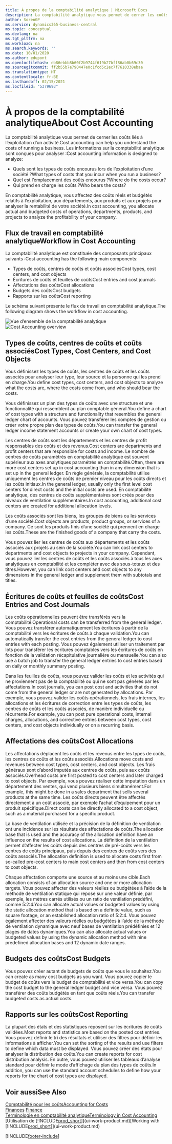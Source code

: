 ```yaml
---
title: À propos de la comptabilité analytique | Microsoft Docs
description: La comptabilité analytique vous permet de cerner les coûts liés à l’exploitation d’un activié.
author: SorenGP
ms.service: dynamics365-business-central
ms.topic: conceptual
ms.devlang: na
ms.tgt_pltfrm: na
ms.workload: na
ms.search.keywords: ''
ms.date: 10/01/2020
ms.author: edupont
ms.openlocfilehash: eb86ebbb8b60f2b9744f619b27bff86ab0b69c30
ms.sourcegitcommit: ff2b55b7e790447e0c1fcd5c2ec7f7610338ebaa
ms.translationtype: HT
ms.contentlocale: fr-BE
ms.lasthandoff: 02/15/2021
ms.locfileid: "5379693"
---
```

# <a name="about-cost-accounting"></a><span data-ttu-id="6f0a4-103">À propos de la comptabilité analytique</span><span class="sxs-lookup"><span data-stu-id="6f0a4-103">About Cost Accounting</span></span>
<span data-ttu-id="6f0a4-104">La comptabilité analytique vous permet de cerner les coûts liés à l’exploitation d’un activité.</span><span class="sxs-lookup"><span data-stu-id="6f0a4-104">Cost accounting can help you understand the costs of running a business.</span></span> <span data-ttu-id="6f0a4-105">Les informations sur la comptabilité analytique sont conçues pour analyser :</span><span class="sxs-lookup"><span data-stu-id="6f0a4-105">Cost accounting information is designed to analyze:</span></span>  

-   <span data-ttu-id="6f0a4-106">Quels sont les types de coûts encourus lors de l’exploitation d’une société ?</span><span class="sxs-lookup"><span data-stu-id="6f0a4-106">What types of costs that you incur when you run a business?</span></span>  
-   <span data-ttu-id="6f0a4-107">Quel est l’emplacement des coûts encourus ?</span><span class="sxs-lookup"><span data-stu-id="6f0a4-107">Where do the costs occur?</span></span>  
-   <span data-ttu-id="6f0a4-108">Qui prend en charge les coûts ?</span><span class="sxs-lookup"><span data-stu-id="6f0a4-108">Who bears the costs?</span></span>  

<span data-ttu-id="6f0a4-109">En comptabilité analytique, vous affectez des coûts réels et budgétés relatifs à l’exploitation, aux départements, aux produits et aux projets pour analyser la rentabilité de votre société.</span><span class="sxs-lookup"><span data-stu-id="6f0a4-109">In cost accounting, you allocate actual and budgeted costs of operations, departments, products, and projects to analyze the profitability of your company.</span></span>  

## <a name="workflow-in-cost-accounting"></a><span data-ttu-id="6f0a4-110">Flux de travail en comptabilité analytique</span><span class="sxs-lookup"><span data-stu-id="6f0a4-110">Workflow in Cost Accounting</span></span>  
<span data-ttu-id="6f0a4-111">La comptabilité analytique est constituée des composants principaux suivants :</span><span class="sxs-lookup"><span data-stu-id="6f0a4-111">Cost accounting has the following main components:</span></span>  

-   <span data-ttu-id="6f0a4-112">Types de coûts, centres de coûts et coûts associés</span><span class="sxs-lookup"><span data-stu-id="6f0a4-112">Cost types, cost centers, and cost objects</span></span>  
-   <span data-ttu-id="6f0a4-113">Écritures de coûts et feuilles de coûts</span><span class="sxs-lookup"><span data-stu-id="6f0a4-113">Cost entries and cost journals</span></span>  
-   <span data-ttu-id="6f0a4-114">Affectations des coûts</span><span class="sxs-lookup"><span data-stu-id="6f0a4-114">Cost allocations</span></span>  
-   <span data-ttu-id="6f0a4-115">Budgets des coûts</span><span class="sxs-lookup"><span data-stu-id="6f0a4-115">Cost budgets</span></span>
-   <span data-ttu-id="6f0a4-116">Rapports sur les coûts</span><span class="sxs-lookup"><span data-stu-id="6f0a4-116">Cost reporting</span></span>  

<span data-ttu-id="6f0a4-117">Le schéma suivant présente le flux de travail en comptabilité analytique.</span><span class="sxs-lookup"><span data-stu-id="6f0a4-117">The following diagram shows the workflow in cost accounting.</span></span>  

<span data-ttu-id="6f0a4-118">![Vue d’ensemble de la comptabilité analytique](media/costaccountingoverview.png "CostAccountingOverview")</span><span class="sxs-lookup"><span data-stu-id="6f0a4-118">![Cost Accounting overview](media/costaccountingoverview.png "CostAccountingOverview")</span></span>  

## <a name="cost-types-cost-centers-and-cost-objects"></a><span data-ttu-id="6f0a4-119">Types de coûts, centres de coûts et coûts associés</span><span class="sxs-lookup"><span data-stu-id="6f0a4-119">Cost Types, Cost Centers, and Cost Objects</span></span>  
<span data-ttu-id="6f0a4-120">Vous définissez les types de coûts, les centres de coûts et les coûts associés pour analyser leur type, leur source et la personne qui les prend en charge.</span><span class="sxs-lookup"><span data-stu-id="6f0a4-120">You define cost types, cost centers, and cost objects to analyze what the costs are, where the costs come from, and who should bear the costs.</span></span>  

<span data-ttu-id="6f0a4-121">Vous définissez un plan des types de coûts avec une structure et une fonctionnalité qui ressemblent au plan comptable général.</span><span class="sxs-lookup"><span data-stu-id="6f0a4-121">You define a chart of cost types with a structure and functionality that resembles the general ledger chart of accounts.</span></span> <span data-ttu-id="6f0a4-122">Vous pouvez transférer les comptes de gestion ou créer votre propre plan des types de coûts.</span><span class="sxs-lookup"><span data-stu-id="6f0a4-122">You can transfer the general ledger income statement accounts or create your own chart of cost types.</span></span>  

<span data-ttu-id="6f0a4-123">Les centres de coûts sont les départements et les centres de profit responsables des coûts et des revenus.</span><span class="sxs-lookup"><span data-stu-id="6f0a4-123">Cost centers are departments and profit centers that are responsible for costs and income.</span></span> <span data-ttu-id="6f0a4-124">Le nombre de centres de coûts paramétrés en comptabilité analytique est souvent supérieur aux axes analytiques paramétrés en comptabilité.</span><span class="sxs-lookup"><span data-stu-id="6f0a4-124">Often, there are more cost centers set up in cost accounting than in any dimension that is set up in the general ledger.</span></span> <span data-ttu-id="6f0a4-125">En règle générale, la comptabilité utilise uniquement les centres de coûts de premier niveau pour les coûts directs et les coûts initiaux.</span><span class="sxs-lookup"><span data-stu-id="6f0a4-125">In the general ledger, usually only the first level cost centers for direct costs and the initial costs are used.</span></span> <span data-ttu-id="6f0a4-126">En comptabilité analytique, des centres de coûts supplémentaires sont créés pour des niveaux de ventilation supplémentaires.</span><span class="sxs-lookup"><span data-stu-id="6f0a4-126">In cost accounting, additional cost centers are created for additional allocation levels.</span></span>  

<span data-ttu-id="6f0a4-127">Les coûts associés sont les biens, les groupes de biens ou les services d’une société.</span><span class="sxs-lookup"><span data-stu-id="6f0a4-127">Cost objects are products, product groups, or services of a company.</span></span> <span data-ttu-id="6f0a4-128">Ce sont les produits finis d’une société qui prennent en charge les coûts.</span><span class="sxs-lookup"><span data-stu-id="6f0a4-128">These are the finished goods of a company that carry the costs.</span></span>  

<span data-ttu-id="6f0a4-129">Vous pouvez lier les centres de coûts aux départements et les coûts associés aux projets au sein de la société.</span><span class="sxs-lookup"><span data-stu-id="6f0a4-129">You can link cost centers to departments and cost objects to projects in your company.</span></span> <span data-ttu-id="6f0a4-130">Cependant, vous pouvez lier les centres de coûts et les coûts associés à tous les axes analytiques en comptabilité et les compléter avec des sous-totaux et des titres.</span><span class="sxs-lookup"><span data-stu-id="6f0a4-130">However, you can link cost centers and cost objects to any dimensions in the general ledger and supplement them with subtotals and titles.</span></span>  

## <a name="cost-entries-and-cost-journals"></a><span data-ttu-id="6f0a4-131">Écritures de coûts et feuilles de coûts</span><span class="sxs-lookup"><span data-stu-id="6f0a4-131">Cost Entries and Cost Journals</span></span>  
<span data-ttu-id="6f0a4-132">Les coûts opérationnelles peuvent être transférés vers la comptabilité.</span><span class="sxs-lookup"><span data-stu-id="6f0a4-132">Operational costs can be transferred from the general ledger.</span></span> <span data-ttu-id="6f0a4-133">Vous pouvez transférer automatiquement les écritures à partir de la comptabilité vers les écritures de coûts à chaque validation.</span><span class="sxs-lookup"><span data-stu-id="6f0a4-133">You can automatically transfer the cost entries from the general ledger to cost entries with each posting.</span></span> <span data-ttu-id="6f0a4-134">Vous pouvez également utiliser un traitement par lots pour transférer les écritures comptables vers les écritures de coûts en fonction de la validation récapitulative journalière ou mensuelle.</span><span class="sxs-lookup"><span data-stu-id="6f0a4-134">You can also use a batch job to transfer the general ledger entries to cost entries based on daily or monthly summary posting.</span></span>  

<span data-ttu-id="6f0a4-135">Dans les feuilles de coûts, vous pouvez valider les coûts et les activités qui ne proviennent pas de la comptabilité ou qui ne sont pas générés par les affectations.</span><span class="sxs-lookup"><span data-stu-id="6f0a4-135">In cost journals, you can post cost and activities that do not come from the general ledger or are not generated by allocations.</span></span> <span data-ttu-id="6f0a4-136">Par exemple, vous pouvez valider les coûts opérationnels, les frais internes, les allocations et les écritures de correction entre les types de coûts, les centres de coûts et les coûts associés, de manière individuelle ou récurrente.</span><span class="sxs-lookup"><span data-stu-id="6f0a4-136">For example, you can post pure operational costs, internal charges, allocations, and corrective entries between cost types, cost centers, and cost objects individually or on a recurring basis.</span></span>  

## <a name="cost-allocations"></a><span data-ttu-id="6f0a4-137">Affectations des coûts</span><span class="sxs-lookup"><span data-stu-id="6f0a4-137">Cost Allocations</span></span>  
<span data-ttu-id="6f0a4-138">Les affectations déplacent les coûts et les revenus entre les types de coûts, les centres de coûts et les coûts associés.</span><span class="sxs-lookup"><span data-stu-id="6f0a4-138">Allocations move costs and revenues between cost types, cost centers, and cost objects.</span></span> <span data-ttu-id="6f0a4-139">Les frais généraux sont d’abord imputés aux centres de coûts, puis aux coûts associés.</span><span class="sxs-lookup"><span data-stu-id="6f0a4-139">Overhead costs are first posted to cost centers and later charged to cost objects.</span></span> <span data-ttu-id="6f0a4-140">Par exemple, vous pouvez réaliser cette imputation dans un département des ventes, qui vend plusieurs biens simultanément.</span><span class="sxs-lookup"><span data-stu-id="6f0a4-140">For example, this might be done in a sales department that sells several products at the same time.</span></span> <span data-ttu-id="6f0a4-141">Les coûts directs peuvent être affectés directement à un coût associé, par exemple l’achat d’équipement pour un produit spécifique.</span><span class="sxs-lookup"><span data-stu-id="6f0a4-141">Direct costs can be directly allocated to a cost object, such as a material purchased for a specific product.</span></span>  

<span data-ttu-id="6f0a4-142">La base de ventilation utilisée et la précision de la définition de ventilation ont une incidence sur les résultats des affectations de coûts.</span><span class="sxs-lookup"><span data-stu-id="6f0a4-142">The allocation base that is used and the accuracy of the allocation definition have an influence on the results of cost allocations.</span></span> <span data-ttu-id="6f0a4-143">La définition de la ventilation permet d’affecter les coûts depuis des centres de pré-coûts vers les centres de coûts principaux, puis depuis des centres de coûts vers des coûts associés.</span><span class="sxs-lookup"><span data-stu-id="6f0a4-143">The allocation definition is used to allocate costs first from so-called pre-cost centers to main cost centers and then from cost centers to cost objects.</span></span>  

<span data-ttu-id="6f0a4-144">Chaque affectation comporte une source et au moins une cible.</span><span class="sxs-lookup"><span data-stu-id="6f0a4-144">Each allocation consists of an allocation source and one or more allocation targets.</span></span> <span data-ttu-id="6f0a4-145">Vous pouvez affecter des valeurs réelles ou budgétées à l’aide de la méthode de ventilation statique qui repose sur une valeur définie, par exemple, les mètres carrés utilisés ou un ratio de ventilation prédéfini, comme 5:2:4.</span><span class="sxs-lookup"><span data-stu-id="6f0a4-145">You can allocate actual values or budgeted values by using the static allocation method that is based on a definite value, such as square footage, or an established allocation ratio of 5:2:4.</span></span> <span data-ttu-id="6f0a4-146">Vous pouvez également affecter des valeurs réelles ou budgétées à l’aide de la méthode de ventilation dynamique avec neuf bases de ventilation prédéfinies et 12 plages de dates dynamiques.</span><span class="sxs-lookup"><span data-stu-id="6f0a4-146">You can also allocate actual values or budgeted values by using the dynamic allocation method with nine predefined allocation bases and 12 dynamic date ranges.</span></span>  

## <a name="cost-budgets"></a><span data-ttu-id="6f0a4-147">Budgets des coûts</span><span class="sxs-lookup"><span data-stu-id="6f0a4-147">Cost Budgets</span></span>  
<span data-ttu-id="6f0a4-148">Vous pouvez créer autant de budgets de coûts que vous le souhaitez.</span><span class="sxs-lookup"><span data-stu-id="6f0a4-148">You can create as many cost budgets as you want.</span></span> <span data-ttu-id="6f0a4-149">Vous pouvez copier le budget de coûts vers le budget de comptabilité et vice versa.</span><span class="sxs-lookup"><span data-stu-id="6f0a4-149">You can copy the cost budget to the general ledger budget and vice versa.</span></span> <span data-ttu-id="6f0a4-150">Vous pouvez transférer des coûts budgétés en tant que coûts réels.</span><span class="sxs-lookup"><span data-stu-id="6f0a4-150">You can transfer budgeted costs as actual costs.</span></span>  

## <a name="cost-reporting"></a><span data-ttu-id="6f0a4-151">Rapports sur les coûts</span><span class="sxs-lookup"><span data-stu-id="6f0a4-151">Cost Reporting</span></span>  
<span data-ttu-id="6f0a4-152">La plupart des états et des statistiques reposent sur les écritures de coûts validées.</span><span class="sxs-lookup"><span data-stu-id="6f0a4-152">Most reports and statistics are based on the posted cost entries.</span></span> <span data-ttu-id="6f0a4-153">Vous pouvez définir le tri des résultats et utiliser des filtres pour définir les informations à afficher.</span><span class="sxs-lookup"><span data-stu-id="6f0a4-153">You can set the sorting of the results and use filters to define which data must be displayed.</span></span> <span data-ttu-id="6f0a4-154">Vous pouvez créer des états pour analyser la distribution des coûts.</span><span class="sxs-lookup"><span data-stu-id="6f0a4-154">You can create reports for cost distribution analysis.</span></span> <span data-ttu-id="6f0a4-155">En outre, vous pouvez utiliser les tableaux d’analyse standard pour définir le mode d’affichage du plan des types de coûts.</span><span class="sxs-lookup"><span data-stu-id="6f0a4-155">In addition, you can use the standard account schedules to define how your reports for the chart of cost types are displayed.</span></span>  

## <a name="see-also"></a><span data-ttu-id="6f0a4-156">Voir aussi</span><span class="sxs-lookup"><span data-stu-id="6f0a4-156">See Also</span></span>  
 [<span data-ttu-id="6f0a4-157">Comptabilité pour les coûts</span><span class="sxs-lookup"><span data-stu-id="6f0a4-157">Accounting for Costs</span></span>](finance-manage-cost-accounting.md)  
 <span data-ttu-id="6f0a4-158">[Finances](finance.md) </span><span class="sxs-lookup"><span data-stu-id="6f0a4-158">[Finance](finance.md) </span></span>  
 [<span data-ttu-id="6f0a4-159">Terminologie en comptabilité analytique</span><span class="sxs-lookup"><span data-stu-id="6f0a4-159">Terminology in Cost Accounting</span></span>](finance-terminology-in-cost-accounting.md)  
 <span data-ttu-id="6f0a4-160">[Utilisation de [!INCLUDE[prod_short](includes/prod_short.md)]](ui-work-product.md)</span><span class="sxs-lookup"><span data-stu-id="6f0a4-160">[Working with [!INCLUDE[prod_short](includes/prod_short.md)]](ui-work-product.md)</span></span>


[!INCLUDE[footer-include](includes/footer-banner.md)]